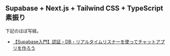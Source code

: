 ## Supabase + Next.js + Tailwind CSS + TypeScript 素振り

下記のほぼ写経。

- [【Supabase入門】認証・DB・リアルタイムリスナーを使ってチャットアプリを作ろう](https://zenn.dev/chot/articles/ddd2844ad3ae61)
